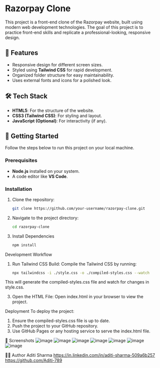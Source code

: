 # Razorpay Clone

This project is a front-end clone of the Razorpay website, built using modern web development technologies. The goal of this project is to practice front-end skills and replicate a professional-looking, responsive design.

## 🚀 Features

- Responsive design for different screen sizes.
- Styled using **Tailwind CSS** for rapid development.
- Organized folder structure for easy maintainability.
- Uses external fonts and icons for a polished look.

## 🛠️ Tech Stack

- **HTML5**: For the structure of the website.
- **CSS3 (Tailwind CSS)**: For styling and layout.
- **JavaScript (Optional)**: For interactivity (if any).


## 🚀 Getting Started

Follow the steps below to run this project on your local machine.

### Prerequisites

- **Node.js** installed on your system.
- A code editor like **VS Code**.

### Installation

1. Clone the repository:
   ```bash
   git clone https://github.com/your-username/razorpay-clone.git
2. Navigate to the project directory:
   ```bash
   cd razorpay-clone
   
4. Install Dependencies
   ```bash
   npm install

Development Workflow
1. Run Tailwind CSS Build: Compile the Tailwind CSS by running:
   ```bash
   npx tailwindcss -i ./style.css -o ./compiled-styles.css --watch

This will generate the compiled-styles.css file and watch for changes in style.css.

3. Open the HTML File: Open index.html in your browser to view the project.

Deployment
To deploy the project:

1. Ensure the compiled-styles.css file is up to date.
2. Push the project to your GitHub repository.
3. Use GitHub Pages or any hosting service to serve the index.html file.

📸 Screenshots
![image](https://github.com/user-attachments/assets/89806eb9-17c4-484e-b53c-2e99db644013)
![image](https://github.com/user-attachments/assets/5382696e-968c-40c5-b99b-994b559a48b0)
![image](https://github.com/user-attachments/assets/0eee8a75-017e-4eb0-bea4-53fd166d94a1)
![image](https://github.com/user-attachments/assets/39331be0-cac8-4fbe-8fe4-277c8f3e8a30)
![image](https://github.com/user-attachments/assets/95748057-2a67-499a-a808-1a73c831aba5)
![image](https://github.com/user-attachments/assets/9720c501-1754-4a81-ba02-8e431edb5f7f)
![image](https://github.com/user-attachments/assets/b407b2c2-16e9-4527-880c-7b8f07baa9f0)

👩‍💻 Author
Aditi Sharma
https://in.linkedin.com/in/aditi-sharma-509a6b257
https://github.com/Aditi-789

